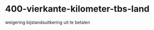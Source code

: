 400-vierkante-kilometer-tbs-land
================================

weigering bijstandsuitkering uit te betalen
